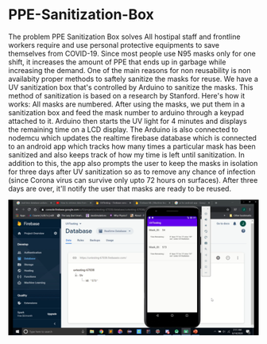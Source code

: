 # PPE-Sanitization-Box

The problem PPE Sanitization Box solves
All hostipal staff and frontline workers require and use personal protective equipments to save themselves from COVID-19. Since most people use N95 masks only for one shift, it increases the amount of PPE that ends up in garbage while increasing the demand. One of the main reasons for non reusability is non availabity proper methods to saftely sanitize the masks for reuse.
We have a UV sanitization box that's controlled by Arduino to sanitize the masks. This method of sanitization is based on a research by Stanford. Here's how it works:
All masks are numbered. After using the masks, we put them in a sanitization box and feed the mask number to arduino through a keypad attached to it. Arduino then starts the UV light for 4 minutes and displays the remaining time on a LCD display. The Arduino is also connected to nodemcu which updates the realtime firebase database which is connected to an android app which tracks how many times a particular mask has been sanitized and also keeps track of how my time is left until sanitization. In addition to this, the app also prompts the user to keep the masks in isolation for three days after UV sanitization so as to remove any chance of infection (since Corona virus can survive only upto 72 hours on surfaces). After three days are over, it'll notify the user that masks are ready to be reused.

[![IMAGE ALT TEXT](https://github.com/Legedith/PPE-Sanitization-Box/blob/master/img.png)](https://youtu.be/8jGi28VJXV4 "PPE Sanitization Box")
